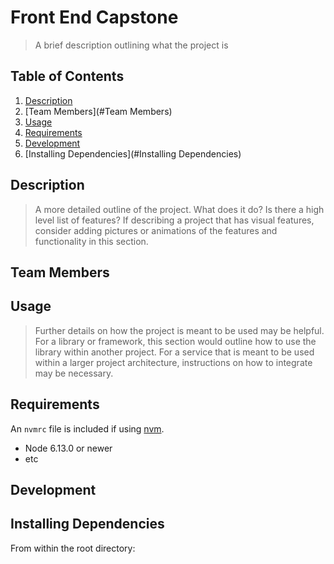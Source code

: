 # Front End Capstone

> A brief description outlining what the project is

## Table of Contents

1. [Description](#Description)
2. [Team Members](#Team Members)
3. [Usage](#Usage)
4. [Requirements](#requirements)
5. [Development](#development)
6. [Installing Dependencies](#Installing Dependencies)

## Description

> A more detailed outline of the project. What does it do? Is there a high level list of features? 
> If describing a project that has visual features, consider adding pictures or animations of the features and functionality in this section. 

## Team Members

## Usage

> Further details on how the project is meant to be used may be helpful. 
> For a library or framework, this section would outline how to use the library within another project. 
> For a service that is meant to be used within a larger project architecture, instructions on how to integrate may be necessary.

## Requirements

An `nvmrc` file is included if using [nvm](https://github.com/creationix/nvm).

- Node 6.13.0 or newer
- etc

## Development

## Installing Dependencies
From within the root directory:

